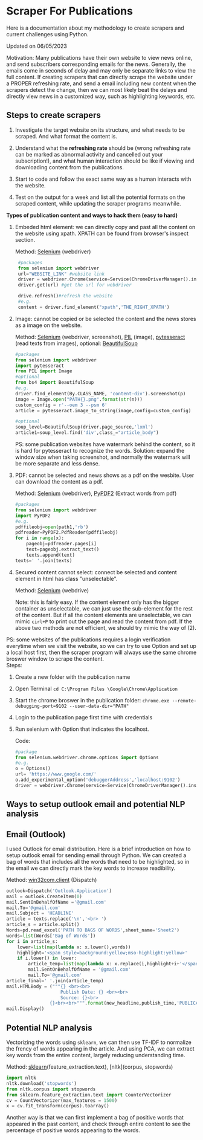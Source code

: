 # Scraper For Publications
Here is a documentation about my methodology to create scrapers and current challenges using Python. 

Updated on 06/05/2023

Motivation: Many publications have their own website to view news online, and send subscribers corresponding emails for the news. Generally, the emails come in seconds of delay and may only be separate links to view the full content. If creating scrapers that can directly scrape the website under a PROPER refreshing rate, and send a email including new content when the scrapers detect the change, then we can most likely beat the delays and directly view news in a customized way, such as highlighting keywords, etc. 

## Steps to create scrapers

1. Investigate the target website on its structure, and what needs to be scraped. And what format the content is.

2. Understand what the **refreshing rate** should be (wrong refreshing rate can be marked as abnormal activity and cancelled out your subscription!), and what human interaction should be like if viewing and downloading content from the publications. 

3. Start to code and follow the exact same way as a human interacts with the website.  

4. Test on the output for a week and list all the potential formats on the scraped content, while updating the scraper programs meanwhile. 


**Types of publication content and ways to hack them (easy to hard)**

1. Embeded html element: we can directly copy and past all the content on the website using xpath. XPATH can be found from browser's inspect section. 

   Method: [Selenium](https://pypi.org/project/selenium/) (webdriver) 

   ```Python
    #packages
    from selenium import webdriver
    url="WEBSITE_LINK" #website link
    driver = webdriver.Chrome(service=Service(ChromeDriverManager().install())) #auto-install the chromedriver
    driver.get(url) #get the url for webdriver

    drive.refresh()#refresh the website 
    #e.g.
    content = driver.find_element("xpath",'THE_RIGHT_XPATH')
    ```
2. Image: cannot be copied or be selected the content and the news stores as a image on the website. 

    Method: [Selenium](https://pypi.org/project/selenium/) (webdriver, screenshot), [PIL](https://pypi.org/project/Pillow/) (image), [pytesseract](https://pypi.org/project/pytesseract/) (read texts from images), optional: [BeautifulSoup](https://beautiful-soup-4.readthedocs.io/en/latest/)

    ```Python
    #packages
    from selenium import webdriver
    import pytesseract
    from PIL import Image
    #optional
    from bs4 import BeautifulSoup 
    #e.g.
    driver.find_element(By.CLASS_NAME, 'content-div').screenshot(p)
    image = Image.open("PATH{}.png".format(str(n)))
    custom_config = r'--oem 3 --psm 6'
    article = pytesseract.image_to_string(image,config=custom_config)

    #optional
    soup_level=BeautifulSoup(driver.page_source,'lxml')
    article1=soup_level.find('div',class_="article_body")
    ```

    PS: some publication websites have watermark behind the content, so it is hard for pytesseract to recognize the words. Solution: expand the window size when taking screenshot, and normally the watermark will be more separate and less dense. 

3. PDF: cannot be selected and news shows as a pdf on the wesbite. User can download the content as a pdf. 

    Method: [Selenium](https://pypi.org/project/selenium/) (webdriver), [PyPDF2](https://pypi.org/project/PyPDF2/) (Extract words from pdf)

    ```Python
    #packages
    from selenium import webdriver
    import PyPDF2
    #e.g.
    pdffileobj=open(path1,'rb')
    pdfreader=PyPDF2.PdfReader(pdffileobj)
    for i in range(x):
        pageobj=pdfreader.pages[i]
        text=pageobj.extract_text()
        texts.append(text)
    texts=' '.join(texts)
    ```
4. Secured content cannot select: connect be selected and content element in html has class "unselectable".

    Method: [Selenium](https://pypi.org/project/selenium/) (webdrive)

    Note: this is fairly easy. If the content element only has the bigger container as unselectable, we can just use the sub-element for the rest of the content. But if all the content elements are unselectable, we can mimic ```cirl+P``` to print out the page and read the content from pdf. If the above two methods are not efficient,  we should try mimic the way of (2). 


PS: some websites of the publications requires a login verification everytime when we visit the website, so we can try to use Option and set up a local host first, then the scraper program will always use the same chrome broswer window to scrape the content.  
Steps: 
1. Create a new folder with the publication name
2. Open Terminal ```cd C:\Program Files \Google\Chrome\Application```
3. Start the chrome broswer in the publication folder: 
            ```chrome.exe --remote-debugging-port=9102 --user-data-dir="PATH"```
4. Login to the publication page first time with credentials
5. Run selenium with Option that indicates the localhost. 

    Code: 
    ``` Python
    #package
    from selenium.webdriver.chrome.options import Options
    #e.g.
    o = Options()
    url= 'https://www.google.com/'
    o.add_experimental_option('debuggerAddress','localhost:9102')
    driver = webdriver.Chrome(service=Service(ChromeDriverManager().install()),options=o)
    ```

## Ways to setup outlook email and potential NLP analysis

Email (Outlook)
---
I used Outlook for email distribution. Here is a brief introduction on how to setup outlook email for sending email through Python. We can created a bag of words that includes all the words that need to be highlighted, so in the email we can directly mark the key words to increase readibility. 

Method: [win32com.client]() (Dispatch)

``` Python
outlook=Dispatch('Outlook.Application')
mail = outlook.CreateItem(0)
mail.SentOnBehalfOfName ='@gmail.com'
mail.To='@gmail.com'
mail.Subject = 'HEADLINE'
article = texts.replace('\n','<br> ')
article_s = article.split()
Words=pd.read_excel('PATH TO BAGS OF WORDS',sheet_name='Sheet2')
words=list(Words['Bag of Words'])
for i in article_s:    
    lower=list(map(lambda x: x.lower(),words))
    highlight='<span style=background:yellow;mso-highlight:yellow>'
    if i.lower() in lower:
        article_temp=list(map(lambda x: x.replace(i,highlight+i+'</span>'),article_s))
        mail.SentOnBehalfOfName = '@gmail.com'
        mail.To='@gmail.com'
article_final=' '.join(article_temp)
mail.HTMLBody = ("""{} <br><br>
                    Publish Date: {} <br><br>
                    Source: {}<br>
                {}<br><br>""".format(new_headline,publish_time,'PUBLICATION NAME',article_final))
mail.Display()
```

Potential NLP analysis
---
Vectorizing the words using  ```sklearn```, we can then use TF-IDF to normalize the frency of words appearing in the article. And using PCA, we can extract key words from the entire content, largely reducing understanding time. 

Method: [sklearn]()(feature_extraction.text), [nltk](corpus, stopwords)


``` Python
import nltk
nltk.download('stopwords')
from nltk.corpus import stopwords
from sklearn.feature_extraction.text import CounterVectorizer
cv = CountVectorizer(max_features = 1500)
x = cv.fit_transform(corpus).toarray()

```


Another way is that we can first implement a bag of positive words that appeared in the past content, and check through entire content to see the percentage of positive words appearing to the words. 

